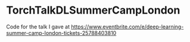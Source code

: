 # TorchTalkDLSummerCampLondon
Code for the talk I gave at https://www.eventbrite.com/e/deep-learning-summer-camp-london-tickets-25788403810
